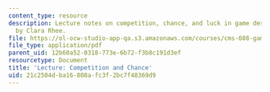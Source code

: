 ```yaml
---
content_type: resource
description: Lecture notes on competition, chance, and luck in game design. Notes
  by Clara Rhee.
file: https://ol-ocw-studio-app-qa.s3.amazonaws.com/courses/cms-608-game-design-spring-2008/21c2504dba16808afc3f2bc7f48369d9_MITCMS_608s08_lec_notes09.pdf
file_type: application/pdf
parent_uid: 12b60a52-0318-773e-6b72-f3b8c191d3ef
resourcetype: Document
title: 'Lecture: Competition and Chance'
uid: 21c2504d-ba16-808a-fc3f-2bc7f48369d9
---
```

